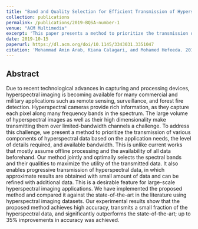 ```yaml
---
title: "Band and Quality Selection for Efficient Transmission of Hyperspectral Images"
collection: publications
permalink: /publications/2019-BQSA-number-1
venue: "ACM Multimedia"
excerpt: 'This paper presents a method to prioritize the transmission of various components of hyperspectral data based on the application needs, the level of details required, and available bandwidth.'
date: 2019-10-15
paperurl: https://dl.acm.org/doi/10.1145/3343031.3351047
citation: 'Mohammad Amin Arab, Kiana Calagari, and Mohamed Hefeeda. 2019. Band and Quality Selection for Efficient Transmission of Hyperspectral Images. '
---
```


## Abstract
Due to recent technological advances in capturing and processing devices, hyperspectral imaging is becoming available for many commercial and military applications such as remote sensing, surveillance, and forest fire detection. Hyperspectral cameras provide rich information, as they capture each pixel along many frequency bands in the spectrum. The large volume of hyperspectral images as well as their high dimensionality make transmitting them over limited-bandwidth channels a challenge. To address this challenge, we present a method to prioritize the transmission of various components of hyperspectral data based on the application needs, the level of details required, and available bandwidth. This is unlike current works that mostly assume offline processing and the availability of all data beforehand. Our method jointly and optimally selects the spectral bands and their qualities to maximize the utility of the transmitted data. It also enables progressive transmission of hyperspectral data, in which approximate results are obtained with small amount of data and can be refined with additional data. This is a desirable feature for large-scale hyperspectral imaging applications. We have implemented the proposed method and compared it against the state-of-the-art in the literature using hyperspectral imaging datasets. Our experimental results show that the proposed method achieves high accuracy, transmits a small fraction of the hyperspectral data, and significantly outperforms the state-of-the-art; up to 35% improvements in accuracy was achieved.
